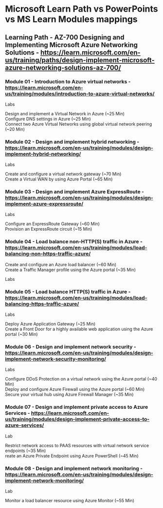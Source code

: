 # Microsoft Learn Path vs PowerPoints vs MS Learn Modules mappings

## Learning Path - AZ-700 Designing and Implementing Microsoft Azure Networking Solutions - https://learn.microsoft.com/en-us/training/paths/design-implement-microsoft-azure-networking-solutions-az-700/

### Module 01 - Introduction to Azure virtual networks - https://learn.microsoft.com/en-us/training/modules/introduction-to-azure-virtual-networks/ 

Labs <br>

Design and implement a Virtual Network in Azure (~25 Min) <br>
Configure DNS settings in Azure (~25 Min) <br>
Connect two Azure Virtual Networks using global virtual network peering (~20 Min) <br>

### Module 02 - Design and implement hybrid networking - https://learn.microsoft.com/en-us/training/modules/design-implement-hybrid-networking/

Labs <br>

Create and configure a virtual network gateway (~70 Min) <br>
Create a Virtual WAN by using Azure Portal (~65 Min) <BR>

### Module 03 - Design and implement Azure ExpressRoute - https://learn.microsoft.com/en-us/training/modules/design-implement-azure-expressroute/ 

Labs <br>

Configure an ExpressRoute Gateway (~60 Min) <br>
Provision an ExpressRoute circuit (~15 Min) <br>

### Module 04 - Load balance non-HTTP(S) traffic in Azure - https://learn.microsoft.com/en-us/training/modules/load-balancing-non-https-traffic-azure/ 

Create and configure an Azure load balancer (~60 Min) <br>
Create a Traffic Manager profile using the Azure portal (~35 Min)​ <br>

Labs <br>

### Module 05 - Load balance HTTP(S) traffic in Azure - https://learn.microsoft.com/en-us/training/modules/load-balancing-https-traffic-azure/ 

Labs <br>

Deploy Azure Application Gateway (~25 Min) <br>
Create a Front Door for a highly available web application using the Azure portal (~30 Min) <br>

### Module 06 - Design and implement network security - https://learn.microsoft.com/en-us/training/modules/design-implement-network-security-monitoring/

Labs <br>

Configure DDoS Protection on a virtual network using the Azure portal (~40 Min)​ <br>
Deploy and configure Azure Firewall using the Azure portal (~60 Min)​ <br>
Secure your virtual hub using Azure Firewall Manager (~35 Min)​ <br>

### Module 07 - Design and implement private access to Azure Services - https://learn.microsoft.com/en-us/training/modules/design-implement-private-access-to-azure-services/ 

Lab <br>

Restrict network access to PAAS resources with virtual network service endpoints (~35 Min)​ <br>
reate an Azure Private Endpoint using Azure PowerShell (~45 Min)​ <br>

### Module 08 - Design and implement network monitoring - https://learn.microsoft.com/en-us/training/modules/design-implement-network-monitoring/ 

Lab <br>

Monitor a load balancer resource using Azure Monitor (~55 Min)​ <br>
